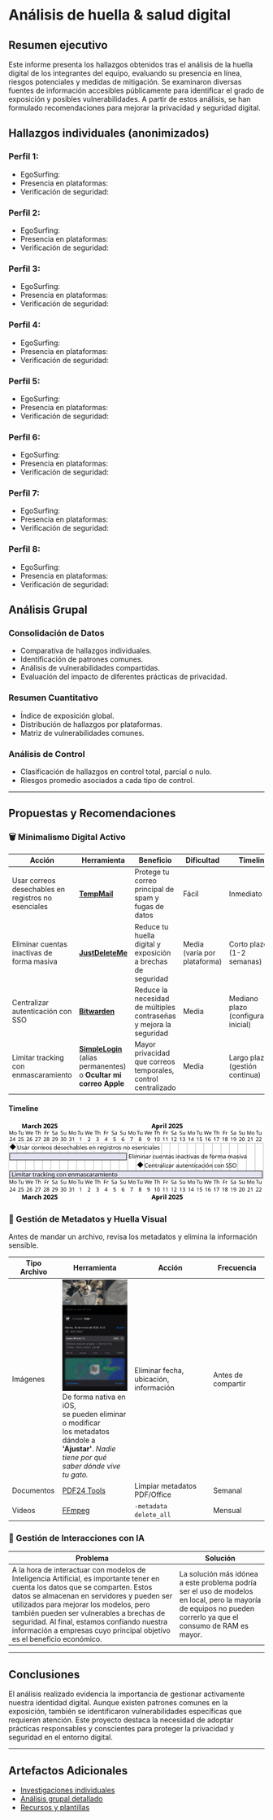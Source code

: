 # Análisis de huella & salud digital

## Resumen ejecutivo

Este informe presenta los hallazgos obtenidos tras el análisis de la huella digital de los integrantes del equipo, evaluando su presencia en línea, riesgos potenciales y medidas de mitigación. Se examinaron diversas fuentes de información accesibles públicamente para identificar el grado de exposición y posibles vulnerabilidades. A partir de estos análisis, se han formulado recomendaciones para mejorar la privacidad y seguridad digital.


## Hallazgos individuales (anonimizados)

### Perfil 1:
* EgoSurfing:
* Presencia en plataformas:
* Verificación de seguridad:

### Perfil 2:
* EgoSurfing:
* Presencia en plataformas:
* Verificación de seguridad:

### Perfil 3:
* EgoSurfing:
* Presencia en plataformas:
* Verificación de seguridad:

### Perfil 4:
* EgoSurfing:
* Presencia en plataformas:
* Verificación de seguridad:

### Perfil 5:
* EgoSurfing:
* Presencia en plataformas:
* Verificación de seguridad:

### Perfil 6:
* EgoSurfing:
* Presencia en plataformas:
* Verificación de seguridad:

### Perfil 7:
* EgoSurfing:
* Presencia en plataformas:
* Verificación de seguridad:

### Perfil 8:
* EgoSurfing:
* Presencia en plataformas:
* Verificación de seguridad:



## Análisis Grupal

### Consolidación de Datos
- Comparativa de hallazgos individuales.
- Identificación de patrones comunes.
- Análisis de vulnerabilidades compartidas.
- Evaluación del impacto de diferentes prácticas de privacidad.

### Resumen Cuantitativo
- Índice de exposición global.
- Distribución de hallazgos por plataformas.
- Matriz de vulnerabilidades comunes.

### Análisis de Control
- Clasificación de hallazgos en control total, parcial o nulo.
- Riesgos promedio asociados a cada tipo de control.

---

## Propuestas y Recomendaciones

### 🗑️ Minimalismo Digital Activo 

| Acción | Herramienta | Beneficio | Dificultad | Timeline |
| --- | --- | --- | --- | --- |
| Usar correos desechables en registros no esenciales | [**TempMail**](https://temp-mail.io/es) | Protege tu correo principal de spam y fugas de datos | Fácil | Inmediato |
| Eliminar cuentas inactivas de forma masiva | [**JustDeleteMe**](https://justdeleteme.xyz/) | Reduce tu huella digital y exposición a brechas de seguridad | Media (varía por plataforma) | Corto plazo (1-2 semanas) |
| Centralizar autenticación con SSO | [**Bitwarden**](https://bitwarden.com/) | Reduce la necesidad de múltiples contraseñas y mejora la seguridad | Media | Mediano plazo (configuración inicial) |
| Limitar tracking con enmascaramiento | [**SimpleLogin**](https://simplelogin.io/es/) (alias permanentes) o **Ocultar mi correo Apple** | Mayor privacidad que correos temporales, control centralizado | Media | Largo plazo (gestión continua) |

#### Timeline
![Minimalismo Digital Activo](/entregables/documento-final/img/MinimalismoDigital.svg)

### 📸 Gestión de Metadatos y Huella Visual

Antes de mandar un archivo, revisa los metadatos y elimina la información sensible.

| Tipo Archivo | Herramienta | Acción | Frecuencia |
| --- | --- | --- | --- |
| Imágenes | <img src="/entregables/documento-final/img/Metadatos.JPEG" width="170"><br>De forma nativa en iOS,<br>se pueden eliminar o modificar<br>los metadatos dándole a<br>**'Ajustar'**. *Nadie tiene por qué<br>saber dónde vive tu gato.*</span> | Eliminar fecha, ubicación, información | Antes de compartir |
| Documentos | [PDF24 Tools](https://tools.pdf24.org/es/eliminar-metadatos-pdf) | Limpiar metadatos PDF/Office | Semanal |
| Videos | [FFmpeg](https://ffmpeg.org/) | ```-metadata delete_all``` | Mensual |

### 🤖 Gestión de Interacciones con IA

| Problema | Solución |
| --- | --- |
| A la hora de interactuar con modelos de Inteligencia Artificial, es importante tener en cuenta los datos que se comparten. Estos datos se almacenan en servidores y pueden ser utilizados para mejorar los modelos, pero también pueden ser vulnerables a brechas de seguridad. Al final, estamos confiando nuestra información a empresas cuyo principal objetivo es el beneficio económico. | La solución más idónea a este problema podría ser el uso de modelos en local, pero la mayoría de equipos no pueden correrlo ya que el consumo de RAM es mayor. |

---

## Conclusiones

El análisis realizado evidencia la importancia de gestionar activamente nuestra identidad digital. Aunque existen patrones comunes en la exposición, también se identificaron vulnerabilidades específicas que requieren atención. Este proyecto destaca la necesidad de adoptar prácticas responsables y conscientes para proteger la privacidad y seguridad en el entorno digital.

---

## Artefactos Adicionales

- [Investigaciones individuales](./investigaciones/individual/)
- [Análisis grupal detallado](./investigaciones/grupal/)
- [Recursos y plantillas](./recursos/)